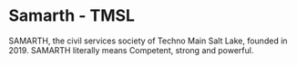 # Samarth - TMSL
SAMARTH, the civil services society of Techno Main Salt Lake, founded in 2019.  SAMARTH literally means Competent, strong and powerful. 
